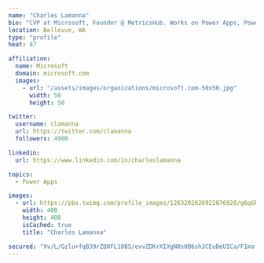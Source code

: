 ```yaml
---
name: "Charles Lamanna"
bio: "CVP at Microsoft, Founder @ MetricsHub. Works on Power Apps, Power Automate, Power Virtual Agent, Common Data Service and Dynamics 365."
location: Bellevue, WA
type: "profile"
heat: 87

affiliation:
  name: Microsoft
  domain: microsoft.com
  images:
    - url: "/assets/images/organizations/microsoft.com-50x50.jpg"
      width: 50
      height: 50

twitter:
  username: clamanna
  url: https://twitter.com/clamanna
  followers: 4900

linkedin:
  url: https://www.linkedin.com/in/charleslamanna

topics:
  - Power Apps

images:
  - url: https://pbs.twimg.com/profile_images/1263202626922876928/g6qGbHZ-_400x400.jpg
    width: 400
    height: 400
    isCached: true
    title: "Charles Lamanna"

secured: "Xv/L/Gzlu+fqB39rZQ0FL10BS/evvZDKrXIXgN0s0B6sh3CEuBeUICa/F1mafZzCPBNlhMuiYv5SLPAmKKeI+kBT8e72KNiq1Zo3+BDGFGZQ2ghsEs8UgjpxEFDYBeQh90U/MY6/W1iCuWeM0pi56P9K/y8rEvoQ/UbozwsDXI1NZQKUH9J9ya1RIDAMtVa8YpDcm7/c7Vruwowbd04ai6T1vva5aKW/VpZbYgJKOfbikxvOgqGQSSUQpIztjra8DgXaoiRi/VmPlIkBwoV0m7U2IwFylA/SZ72i9LaiCR+UHTcdK8y7RHBl5SSiHRkdpju9n1rB8XJIIBwkLXAwvUtpNOr5Ixqr6C4SuQafhlkKDlz7D+YtqLmAewzzKJty93zAKqusyfMV5Y7S5QNgRQMsbA0VlGGNiZMoCs0Ajcg=;B3INY3t/OX080hfH8ltisQ=="
---
```


